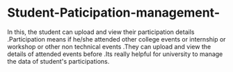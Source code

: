 # Student-Paticipation-management-
In this, the student can upload and view their participation details .Participation means if he/she attended other college events or internship or workshop or other non technical events .They can upload and view the details of attended events before .Its really helpful for university to manage the data of student's participations.
